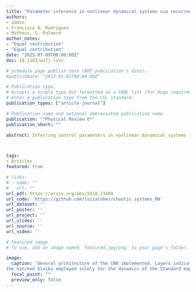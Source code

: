 ```yaml
---
title: "Parameter inference in nonlinear dynamical systems via recurrence plots and convolutional neural networks"
authors:
- admin
- Francisco A. Rodrigues
- Matheus. S. Palmero
author_notes:
- "Equal contribution"
- "Equal contribution"
date: "2025-07-09T00:00:00Z"
doi: 10.1103/wz7j-lzvs

# Schedule page publish date (NOT publication's date).
#publishDate: "2017-01-01T00:00:00Z"

# Publication type.
# Accepts a single type but formatted as a YAML list (for Hugo requirements).
# Enter a publication type from the CSL standard.
publication_types: ["article-journal"]

# Publication name and optional abbreviated publication name.
publication: "*Physical Review E*"
publication_short: ""

abstract: Inferring control parameters in nonlinear dynamical systems is an important task in analyzing general dynamical behaviors, particularly in the presence of inherently deterministic chaos. Traditional approaches often rely on system-specific models and involve heavily parametrized formulations, which can limit their general applicability. In this study, we present a methodology that employs recurrence plots as structured representations of nonlinear trajectories, which are then used to train convolutional neural networks to infer the values of the control parameter associated with the analyzed trajectories. We focus on two representative nonlinear systems, namely, the logistic map and the standard map, and show that our approach enables accurate estimation of the parameters governing their dynamics. When compared to regression models trained directly on raw time-series data, the use of recurrence plots yields significantly more robust results. Although the methodology does not aim to predict future states explicitly, we argue that accurate parameter inference, when combined with predetermined initial conditions, enables the reconstruction of a system's evolution due to its deterministic nature. These findings highlight the potential of recurrence-based learning frameworks for the automated identification and characterization of nonlinear dynamical behaviors.



tags:
- Articles
featured: true

# links:
# - name: ""
#   url: ""
url_pdf: https://arxiv.org/abs/2410.23408
url_code: 'https://github.com/luizalober/chaotic_systems_NN'
url_dataset: ''
url_poster: ''
url_project: ''
url_slides: ''
url_source: ''
url_video: ''

# Featured image
# To use, add an image named `featured.jpg/png` to your page's folder. 

image:
  caption: 'General architecture of the CNN implemented. Layers indicated in solid colors were used for both dynamics, with
the hatched blocks employed solely for the dynamics of the Standard map, and dropout used only for the Logistic map.'
  focal_point: ""
  preview_only: false
---
```

